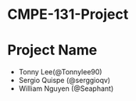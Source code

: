 # CMPE-131-Project
# Project Name
- Tonny Lee(@Tonnylee90)
- Sergio Quispe (@serggioqv)
- William Nguyen (@Seaphant)
